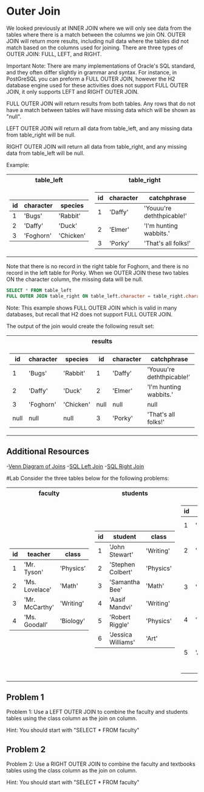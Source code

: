 # Outer Join
We looked previously at INNER JOIN where we will only see data from the tables where there is a match between the
columns we join ON. OUTER JOIN will return more results, including null data where the tables did not match based
on the columns used for joining. There are three types of OUTER JOIN: FULL, LEFT, and RIGHT.

Important Note: There are many implementations of Oracle's SQL standard, and they often differ slightly in grammar
and syntax. For instance, in PostGreSQL you can preform a FULL OUTER JOIN, however the H2 database engine used for
these activities does not support FULL OUTER JOIN, it only supports LEFT and RIGHT OUTER JOIN.

FULL OUTER JOIN will return results from both tables. Any rows that do not have a match between tables will have
missing data which will be shown as "null".

LEFT OUTER JOIN will return all data from table_left, and any missing data from table_right will be null.

RIGHT OUTER JOIN will return all data from table_right, and any missing data from table_left will be null.

Example:

<table>
<tr><th> table_left   </th><th> table_right </th></tr>
<tr><td>

| id | character |  species  |   
| -- | ------------- | --------- |     
|1   |'Bugs'     |'Rabbit'   |     
|2   |'Daffy'    |'Duck'     |     
|3   |'Foghorn'  |'Chicken'  |

</td><td>

| id | character | catchphrase |
| -- | ----------------- | --------- |
|1   |'Daffy' |'Youuu're deththpicable!'  |
|2   |'Elmer' |'I'm hunting wabbits.' |
|3   |'Porky' |'That's all folks!' |

</td></tr> </table>

Note that there is no record in the right table for Foghorn, and there is no record in the left table for
Porky. When we OUTER JOIN these two tables ON the character column, the missing data will be null.

```SQL
SELECT * FROM table_left
FULL OUTER JOIN table_right ON table_left.character = table_right.character
```

Note: This example shows FULL OUTER JOIN which is valid in many databases, but recall that H2 does not support FULL 
OUTER JOIN. 

The output of the join would create the following result set:

<table><tr><th> results </th></tr><tr><td>

|  id  | character |  species  |  id  | character |        catchphrase        |
| ---- | --------------- | ---------- | ----- |-------------------|----------|
|1     |'Bugs'     |'Rabbit'   |1     |'Daffy'    |'Youuu're deththpicable!'  |
|2     |'Daffy'    |'Duck'     |2     |'Elmer'    |'I'm hunting wabbits.'     |
|3     |'Foghorn'  |'Chicken'  |null  |null       |null                       |
|null  |null       |null       |3     |'Porky'    |'That's all folks!'        |

</td></tr></table>

## Additional Resources
 -[Venn Diagram of Joins](https://stackoverflow.com/questions/13997365/sql-joins-as-venn-diagram)
 -[SQL Left Join](https://www.w3schools.com/sql/sql_join_left.asp)
 -[SQL Right Join](https://www.w3schools.com/sql/sql_join_right.asp)

#Lab
Consider the three tables below for the following problems:

<table>
<tr><th> faculty   </th><th> students </th><th> textbooks </th></tr>
<tr><td>

| id |    teacher    |   class   |   
| -- | ------------- | --------- |     
|1   |'Mr. Tyson'    |'Physics'  |   
|2   |'Ms. Lovelace' |'Math'     |
|3   |'Mr. McCarthy' |'Writing'  |
|4   |'Ms. Goodall'  |'Biology'  |

</td><td>

| id |      student      |   class   |
| -- | ----------------- | --------- |
|1   |'John Stewart'     |'Writing'  |
|2   |'Stephen Colbert'  |'Physics'  |
|3   |'Samantha Bee'     |'Math'     |
|4   |'Aasif Mandvi'     |'Writing'  |
|5   |'Robert Riggle'    |'Physics'  |
|6   |'Jessica Williams' |'Art'      |

</td><td>

| id |   class   |              textbook              |
| -- | ----------------- | --------- |
|1   |'Physics'  |'Motion 101'                        |
|2   |'Math'     |'What Even Is Modulus Anyway?'      |
|3   |'Biology'  |'Lions, Tigers, and Organs 5th ed'  |
|4   |'Writing'  |'The Story Circle Workbook'         |
|5   |'Art'      |'Teenage Mutant Ninja Turtles #10'  |

</td></tr> </table>

## Problem 1
Problem 1: Use a LEFT OUTER JOIN to combine the faculty and students tables using the class column as the join on 
column.   

Hint: You should start with "SELECT * FROM faculty"

## Problem 2
Problem 2: Use a RIGHT OUTER JOIN to combine the faculty and textbooks tables using the class column as the join on 
column.  

Hint: You should start with "SELECT * FROM faculty" 
